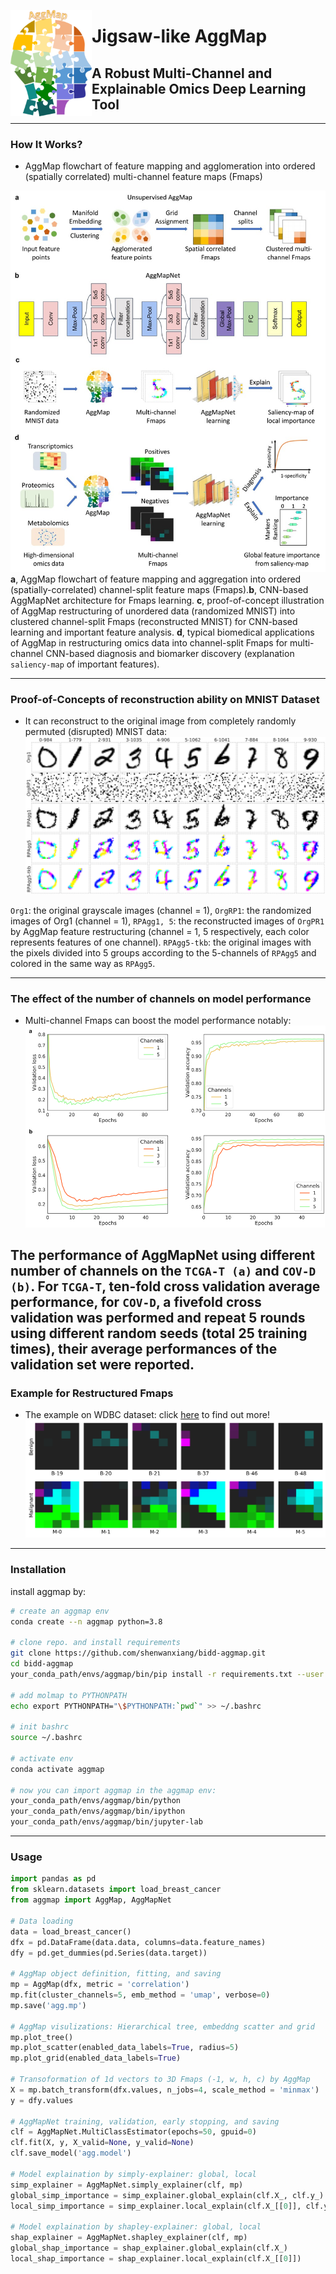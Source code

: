
<a href="url"><img src="./doc/logo.png" align="left" height="170" width="130" ></a>

# Jigsaw-like AggMap

## A Robust Multi-Channel and Explainable Omics Deep Learning Tool

----


### How It Works?

- AggMap flowchart of feature mapping and agglomeration into ordered (spatially correlated) multi-channel feature maps (Fmaps)

![how-it-works](./doc/hiw.jpg)
**a**, AggMap flowchart of feature mapping and aggregation into ordered (spatially-correlated) channel-split feature maps (Fmaps).**b**, CNN-based AggMapNet architecture for Fmaps learning. **c**, proof-of-concept illustration of AggMap restructuring of unordered data (randomized MNIST) into clustered channel-split Fmaps (reconstructed MNIST) for CNN-based learning and important feature analysis. **d**, typical biomedical applications of AggMap in restructuring omics data into channel-split Fmaps for multi-channel CNN-based diagnosis and biomarker discovery (explanation `saliency-map` of important features).


----
### Proof-of-Concepts of reconstruction ability on MNIST Dataset

- It can reconstruct to the original image from completely randomly permuted (disrupted) MNIST data:
![reconstruction](./doc/reconstruction.png)

`Org1`: the original grayscale images (channel = 1), `OrgRP1`: the randomized images of Org1 (channel = 1), `RPAgg1, 5`: the reconstructed images of `OrgPR1` by AggMap feature restructuring (channel = 1, 5 respectively, each color represents features of one channel). `RPAgg5-tkb`: the original images with the pixels divided into 5 groups according to the 5-channels of `RPAgg5` and colored in the same way as `RPAgg5`.

----

### The effect of the number of channels on model performance 

- Multi-channel Fmaps can boost the model performance notably:
![channel_effect](./doc/channel_effect.png)

The performance of AggMapNet using different number of channels on the `TCGA-T (a)` and `COV-D (b)`. For `TCGA-T`, ten-fold cross validation average performance, for `COV-D`, a fivefold cross validation was performed and repeat 5 rounds using different random seeds (total 25 training times), their average performances of the validation set were reported.
----


### Example for Restructured Fmaps
- The example on WDBC dataset: click [here](https://github.com/shenwanxiang/bidd-aggmap/blob/master/paper/example/00_example_breast_cancer/03_BCD_feature_maps.ipynb) to find out more!
![Fmap](./doc/WDBC.png)

----

### Installation

install aggmap by:
```bash
# create an aggmap env
conda create --n aggmap python=3.8

# clone repo. and install requirements
git clone https://github.com/shenwanxiang/bidd-aggmap.git
cd bidd-aggmap
your_conda_path/envs/aggmap/bin/pip install -r requirements.txt --user

# add molmap to PYTHONPATH
echo export PYTHONPATH="\$PYTHONPATH:`pwd`" >> ~/.bashrc

# init bashrc
source ~/.bashrc

# activate env
conda activate aggmap

# now you can import aggmap in the aggmap env: 
your_conda_path/envs/aggmap/bin/python
your_conda_path/envs/aggmap/bin/ipython
your_conda_path/envs/aggmap/bin/jupyter-lab
```
----

### Usage

```python
import pandas as pd
from sklearn.datasets import load_breast_cancer
from aggmap import AggMap, AggMapNet

# Data loading
data = load_breast_cancer()
dfx = pd.DataFrame(data.data, columns=data.feature_names)
dfy = pd.get_dummies(pd.Series(data.target))

# AggMap object definition, fitting, and saving 
mp = AggMap(dfx, metric = 'correlation')
mp.fit(cluster_channels=5, emb_method = 'umap', verbose=0)
mp.save('agg.mp')

# AggMap visulizations: Hierarchical tree, embeddng scatter and grid
mp.plot_tree()
mp.plot_scatter(enabled_data_labels=True, radius=5)
mp.plot_grid(enabled_data_labels=True)

# Transoformation of 1d vectors to 3D Fmaps (-1, w, h, c) by AggMap
X = mp.batch_transform(dfx.values, n_jobs=4, scale_method = 'minmax')
y = dfy.values

# AggMapNet training, validation, early stopping, and saving
clf = AggMapNet.MultiClassEstimator(epochs=50, gpuid=0)
clf.fit(X, y, X_valid=None, y_valid=None)
clf.save_model('agg.model')

# Model explaination by simply-explainer: global, local
simp_explainer = AggMapNet.simply_explainer(clf, mp)
global_simp_importance = simp_explainer.global_explain(clf.X_, clf.y_)
local_simp_importance = simp_explainer.local_explain(clf.X_[[0]], clf.y_[[0]])

# Model explaination by shapley-explainer: global, local
shap_explainer = AggMapNet.shapley_explainer(clf, mp)
global_shap_importance = shap_explainer.global_explain(clf.X_)
local_shap_importance = shap_explainer.local_explain(clf.X_[[0]])
```

